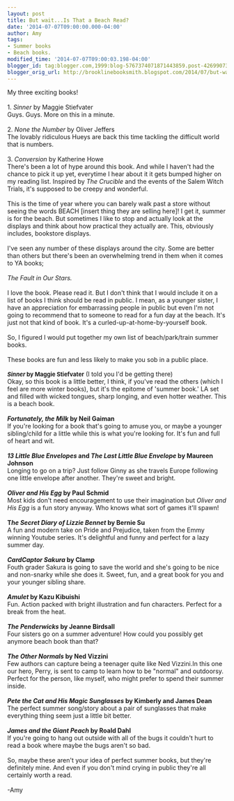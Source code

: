 ```yaml
---
layout: post
title: But wait...Is That a Beach Read?
date: '2014-07-07T09:00:00.000-04:00'
author: Amy
tags:
- Summer books
- Beach books.
modified_time: '2014-07-07T09:00:03.198-04:00'
blogger_id: tag:blogger.com,1999:blog-5767374071871443859.post-4269907357746093454
blogger_orig_url: http://brooklinebooksmith.blogspot.com/2014/07/but-waitis-that-beach-read.html
---
```


My three exciting books!<br /><br />1. <i>Sinner </i>by Maggie Stiefvater<br />Guys. Guys. More on this in a minute.<br /><br />2. <i>None the Number</i> by Oliver Jeffers<br />The lovably ridiculous Hueys are back this time tackling the difficult world that is numbers.<br /><br />3. <i>Conversion</i> by Katherine Howe<br />There's been a lot of hype around this book. And while I haven't had the chance to pick it up yet, everytime I hear about it it gets bumped higher on my reading list. Inspired by <i>The Crucible</i> and the events of the Salem Witch Trials, it's supposed to be creepy and wonderful.<br /><br />This is the time of year where you can barely walk past a store without seeing the words BEACH [insert thing they are selling here]! I get it, summer is for the beach. But sometimes I like to stop and actually look at the displays and think about how practical they actually are. This, obviously includes, bookstore displays. <br /><br />I've seen any number of these displays around the city. Some are better than others but there's been an overwhelming trend in them when it comes to YA books;<br /><i><br />The Fault in Our Stars. </i><br /><br />I love the book. Please read it. But I don't think that I would include it on a list of books I think should be read in public. I mean, as a younger sister, I have an appreciation for embarrassing people in public but even I'm not going to recommend that to someone to read for a fun day at the beach. It's just not that kind of book. It's a curled-up-at-home-by-yourself book.<br /><br />So, I figured I would put together my own list of beach/park/train summer books. <br /><br />These books are fun and less likely to make you sob in a public place.<br /><span style="font-size: small;"><b><br /><i>Sinner</i> by Maggie Stiefvater</b></span> (I told you I'd be getting there)<br />Okay, so this book is a little better, I think, if you've read the others (which I feel are more winter books), but it's the epitome of 'summer book.' LA set and filled with wicked tongues, sharp longing, and even hotter weather. This is a beach book.<br /><br /><b><i>Fortunately, the Milk</i> by Neil Gaiman</b><br />If you're looking for a book that's going to amuse you, or maybe a younger sibling/child for a little while this is what you're looking for. It's fun and full of heart and wit.<br /><br /><b><i>13 Little Blue Envelopes </i>and <i>The Last Little Blue Envelope</i> by Maureen Johnson</b><br />Longing to go on a trip? Just follow Ginny as she travels Europe following one little envelope after another. They're sweet and bright.<br /><br /><b><i>Oliver and His Egg</i> by Paul Schmid</b><br />Most kids don't need encouragement to use their imagination but <i>Oliver and His Egg</i> is a fun story anyway. Who knows what sort of games it'll spawn!<br /><br /><b>T<i>he Secret Diary of Lizzie Bennet</i> by Bernie Su</b><br />A fun and modern take on Pride and Prejudice, taken from the Emmy winning Youtube series. It's delightful and funny and perfect for a lazy summer day.<br /><br /><b><i>CardCaptor Sakura</i> by Clamp</b><br />Fouth grader Sakura is going to save the world and she's going to be nice and non-snarky while she does it. Sweet, fun, and a great book for you and your younger sibling share. <br /><br /><b><i>Amulet </i>by Kazu Kibuishi</b><br />Fun. Action packed with bright illustration and fun characters. Perfect for a break from the heat.<br /><b><br /><i>The Penderwicks </i>by Jeanne Birdsall</b><br />Four sisters go on a summer adventure! How could you possibly get anymore beach book than that?<br /><br /><b><i>The Other Normals</i> by Ned Vizzini</b><br />Few authors can capture being a teenager quite like Ned Vizzini.In this one our hero, Perry, is sent to camp to learn how to be "normal" and outdoorsy. Perfect for the person, like myself, who might prefer to spend their summer inside.<br /><b><br /></b><b><i>Pete the Cat and His Magic Sunglasses</i> by Kimberly and James Dean</b><br />The perfect summer song/story about a pair of sunglasses that make everything thing seem just a little bit better. <br /><br /><b><i>James and the Giant Peach</i> by Roald Dahl</b><br />If you're going to hang out outside with all of the bugs it couldn't hurt to read a book where maybe the bugs aren't so bad.<br /><br />So, maybe these aren't your idea of perfect summer books, but they're definitely mine. And even if you don't mind crying in public they're all certainly worth a read.<br /><br />-Amy